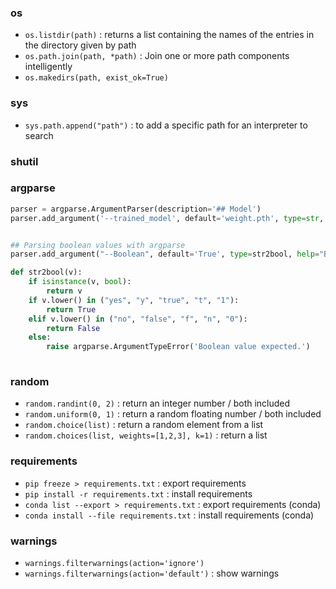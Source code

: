 ### os 
- `os.listdir(path)` : returns a list containing the names of the entries in the directory given by path
- `os.path.join(path, *path)` : Join one or more path components intelligently
- `os.makedirs(path, exist_ok=True)`

### sys
- `sys.path.append("path")` : to add a specific path for an interpreter to search

### shutil


### argparse
```Python
parser = argparse.ArgumentParser(description='## Model')
parser.add_argument('--trained_model', default='weight.pth', type=str, help='pretrained model')


## Parsing boolean values with argparse
parser.add_argument("--Boolean", default='True', type=str2bool, help="Boolean")

def str2bool(v):
    if isinstance(v, bool):
        return v
    if v.lower() in ("yes", "y", "true", "t", "1"):
        return True
    elif v.lower() in ("no", "false", "f", "n", "0"):
        return False
    else:
        raise argparse.ArgumentTypeError('Boolean value expected.') 
        
```

### random
- `random.randint(0, 2)` : return an integer number / both included
- `random.uniform(0, 1)` : return a random floating number / both included
- `random.choice(list)` : return a random element from a list
- `random.choices(list, weights=[1,2,3], k=1)` : return a list

### requirements
- `pip freeze > requirements.txt` : export requirements
- `pip install -r requirements.txt` : install requirements
- `conda list --export > requirements.txt` : export requirements (conda)
- `conda install --file requirements.txt` : install requirements (conda) 

### warnings
- `warnings.filterwarnings(action='ignore')` 
- `warnings.filterwarnings(action='default')` : show warnings
